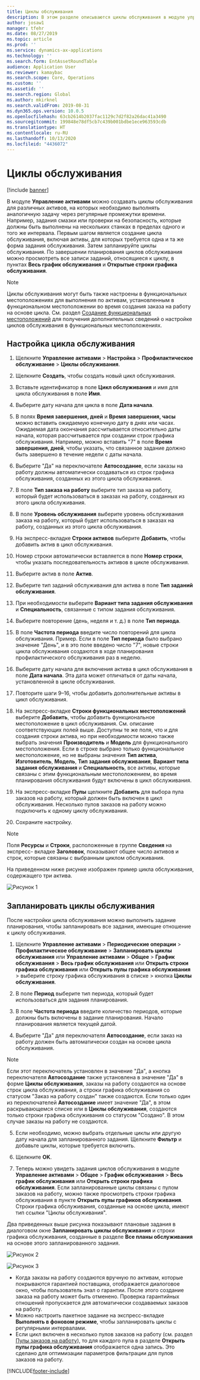 ```yaml
---
title: Циклы обслуживания
description: В этом разделе описываются циклы обслуживания в модуле управления активами.
author: josaw1
manager: tfehr
ms.date: 08/27/2019
ms.topic: article
ms.prod: ''
ms.service: dynamics-ax-applications
ms.technology: ''
ms.search.form: EntAssetRoundTable
audience: Application User
ms.reviewer: kamaybac
ms.search.scope: Core, Operations
ms.custom: ''
ms.assetid: ''
ms.search.region: Global
ms.author: mkirknel
ms.search.validFrom: 2019-08-31
ms.dyn365.ops.version: 10.0.5
ms.openlocfilehash: 63cb2614b2037fac1129c7d2f82a26dac41a3490
ms.sourcegitcommit: 199848e78df5cb7c439b001bdbe1ece963593cdb
ms.translationtype: HT
ms.contentlocale: ru-RU
ms.lasthandoff: 10/13/2020
ms.locfileid: "4436072"
---
```

# <a name="maintenance-rounds"></a>Циклы обслуживания

[!include [banner](../../includes/banner.md)]

 

В модуле **Управление активами** можно создавать циклы обслуживания для различных активов, на которых необходимо выполнять аналогичную задачу через регулярные промежутки времени. Например, задания смазки или проверки на безопасность, которые должны быть выполнены на нескольких станках в пределах одного и того же интервала. Первым шагом является создание цикла обслуживания, включая активы, для которых требуется одна и та же форма задания обслуживания. Затем запланируйте циклы обслуживания. По завершении планирования циклов обслуживания можно просмотреть все записи заданий, относящиеся к циклу, в пунктах **Весь график обслуживания** и **Открытые строки графика обслуживания**.

>[!NOTE]
>Циклы обслуживания могут быть также настроены в функциональных местоположениях для выполнения по активам, установленным в функциональном местоположении во время создания заказа на работу на основе цикла. См. раздел [Создание функциональных местоположений](../functional-locations/create-functional-locations.md) для получения дополнительных сведений о настройке циклов обслуживания в функциональных местоположениях.

## <a name="set-up-a-maintenance-round"></a>Настройка цикла обслуживания

1. Щелкните **Управление активами** > **Настройка** > **Профилактическое обслуживание** > **Циклы обслуживания**.

2. Щелкните **Создать**, чтобы создать новый цикл обслуживания.

3. Вставьте идентификатор в поле **Цикл обслуживания** и имя для цикла обслуживания в поле **Имя**.

4. Выберите дату начала для цикла в поле **Дата начала**.

5. В полях **Время завершения, дней** и **Время завершения, часы** можно вставить ожидаемую конечную дату в днях или часах. Ожидаемая дата окончания рассчитывается относительно даты начала, которая рассчитывается при создании строк графика обслуживания. Например, можно вставить "7" в поле **Время завершения, дней**, чтобы указать, что связанное задание должно быть завершено в течение недели с даты начала.

6. Выберите "Да" на переключателе **Автосоздание**, если заказы на работу должны автоматически создаваться из строк графика обслуживания, созданных из этого цикла обслуживания.

7. В поле **Тип заказа на работу** выберите тип заказа на работу, который будет использоваться в заказах на работу, созданных из этого цикла обслуживания.

8. В поле **Уровень обслуживания** выберите уровень обслуживания заказа на работу, который будет использоваться в заказах на работу, созданных из этого цикла обслуживания.

9. На экспресс-вкладке **Строки активов** выберите **Добавить**, чтобы добавить актив в цикл обслуживания.

10. Номер строки автоматически вставляется в поле **Номер строки**, чтобы указать последовательность активов в цикле обслуживания.

11. Выберите актив в поле **Актив**.

12. Выберите тип заданий обслуживания для актива в поле **Тип заданий обслуживания**.

13. При необходимости выберите **Вариант типа задания обслуживания** и **Специальность**, связанные с типом задания обслуживания.

14. Выберите повторение (день, неделя и т. д.) в поле **Тип периода**.

15. В поле **Частота периода** введите число повторений для цикла обслуживания. Пример. Если в поле **Тип периода** было выбрано значение "День", и в это поле введено число "7", новые строки цикла обслуживания создаются в ходе планирования профилактического обслуживания раз в неделю.

16. Выберите дату начала для включения актива в цикл обслуживания в поле **Дата начала**. Эта дата может отличаться от даты начала, установленной в цикле обслуживания.

17. Повторите шаги 9–16, чтобы добавить дополнительные активы в цикл обслуживания.

18. На экспресс-вкладке **Строки функциональных местоположений** выберите **Добавить**, чтобы добавить функциональное местоположение в цикл обслуживания. См. описание соответствующих полей выше. Доступны те же поля, что и для создания строки актива, но при необходимости можно также выбрать значения **Производитель** и **Модель** для функционального местоположения. Если в строке выбрано только функциональное местоположение, но не выбраны значения **Тип актива**, **Изготовитель**, **Модель**, **Тип задания обслуживания**, **Вариант типа задания обслуживания** и **Специальность**, все активы, которые связаны с этим функциональным местоположением, во время планирования обслуживания будут включены в цикл обслуживания.

19. На экспресс-вкладке **Пулы** щелкните **Добавить** для выбора пула заказов на работу, который должен быть включен в цикл обслуживания. Несколько пулов заказов на работу можно подключить к одному циклу обслуживания.

20. Сохраните настройку.

>[!NOTE]
>Поля **Ресурсы** и **Строки**, расположенные в группе **Сведения** на экспресс- вкладке **Заголовок**, показывают общее число активов и строк, которые связаны с выбранным циклом обслуживания.

На приведенном ниже рисунке изображен пример цикла обслуживания, содержащего три актива.

![Рисунок 1](media/13-preventive-maintenance.png)


## <a name="schedule-maintenance-rounds"></a>Запланировать циклы обслуживания

После настройки цикла обслуживания можно выполнить задание планирования, чтобы запланировать все задания, имеющие отношение к циклу обслуживания.

1. Щелкните **Управление активами** > **Периодические операции** > **Профилактическое обслуживание** > **Запланировать циклы обслуживания** или **Управление активами** > **Общее** > **График обслуживания** > **Весь график обслуживания** или **Открыть строки графика обслуживания** или **Открыть пулы графика обслуживания** > выберите строку графика обслуживания в списке > кнопка **Циклы обслуживания**.

2. В поле **Период** выберите тип периода, который будет использоваться для задания планирования.

3. В поле **Частота периода** введите количество периодов, которые должны быть включены в задание планирования. Начало планирования является текущей датой.

4. Выберите "Да" для переключателя **Автосоздание**, если заказ на работу должен быть автоматически создан на основе цикла обслуживания.

>[!NOTE]
>Если этот переключатель установлен в значение "Да", а кнопка переключателя **Автосоздание** также установлена в значение "Да" в форме **Циклы обслуживания**, заказы на работу создаются на основе строк цикла обслуживания, а строки графика обслуживания со статусом "Заказ на работу создан" также создаются. Если только один из переключателей **Автосоздание** имеет значение "Да", в этом раскрывающемся списке или в **Циклы обслуживания**, создаются только строки графика обслуживания со статусом "Создано". В этом случае заказы на работу не создаются.

5. Если необходимо, можно выбрать отдельные циклы или другую дату начала для запланированного задания. Щелкните **Фильтр** и добавьте циклы, которые требуется включить.

6. Щелкните **OK**.

7. Теперь можно увидеть задания циклов обслуживания в модуле **Управление активами** > **Общее** > **График обслуживания** > **Весь график обслуживания** или **Открыть строки графика обслуживания**. Если запланированные циклы связаны с пулом заказов на работу, можно также просмотреть строки графика обслуживания в пункте **Открыть пулы графиков обслуживания**. Строки графика обслуживания, созданные на основе цикла, имеют тип ссылки "Циклы обслуживания".

Два приведенных выше рисунка показывают плановые задания в диалоговом окне **Запланировать циклы обслуживания** и строки графика обслуживания, созданные в разделе **Все планы обслуживания** на основе этого запланированного задания.

![Рисунок 2](media/14-preventive-maintenance.png)

![Рисунок 3](media/15-preventive-maintenance.png)

- Когда заказы на работу создаются вручную по активам, которые покрываются гарантией поставщика, отображается диалоговое окно, чтобы пользователь знал о гарантии. После этого создание заказа на работу может быть отменено. Проверка гарантийных отношений пропускается для автоматически создаваемых заказов на работу.  
- Можно настроить пакетное задание на экспресс-вкладке **Выполнять в фоновом режиме**, чтобы запланировать циклы с регулярными интервалами.  
- Если цикл включен в несколько пулов заказов на работу (см. раздел [Пулы заказов на работу](../work-orders/work-order-pools.md)), то для каждого пула в разделе **Открыть пулы графика обслуживания** отображается одна запись. Это сделано для оптимизации параметров фильтрации для пулов заказов на работу.



[!INCLUDE[footer-include](../../../includes/footer-banner.md)]